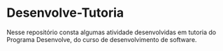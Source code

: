 # Desenvolve-Tutoria

Nesse repositório consta algumas atividade desenvolvidas em tutoria do Programa Desenvolve, do curso de desenvolvimento de software.
